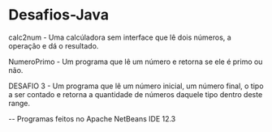 # Desafios-Java
calc2num - Uma calcúladora sem interface que lê dois números, a operação e dá o resultado. 

NumeroPrimo - Um programa que lê um número e retorna se ele é primo ou não.

DESAFIO 3 - Um programa que lê um número inicial, um número final, o tipo a ser contado e retorna a quantidade de números daquele tipo dentro deste range.

-- Programas feitos no Apache NetBeans IDE 12.3
